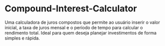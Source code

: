 # Compound-Interest-Calculator
Uma calculadora de juros compostos que permite ao usuário inserir o valor inicial, a taxa de juros mensal e o período de tempo para calcular o rendimento total. Ideal para quem deseja planejar investimentos de forma simples e rápida.
